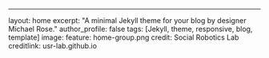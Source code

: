 ---
layout: home
excerpt: "A minimal Jekyll theme for your blog by designer Michael Rose."
author_profile: false
tags: [Jekyll, theme, responsive, blog, template]
image:
  feature: home-group.png
  credit: Social Robotics Lab
  creditlink: usr-lab.github.io